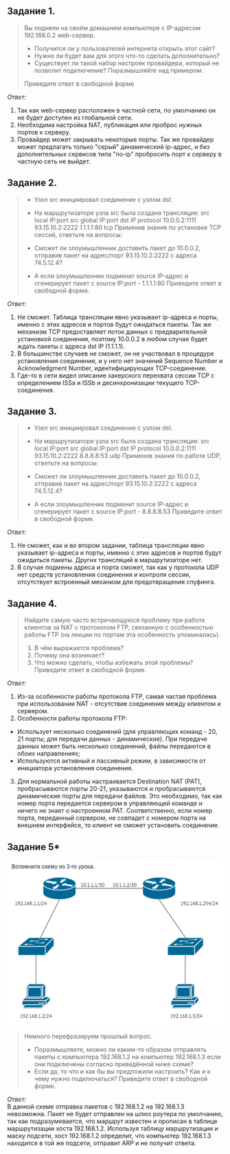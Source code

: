 ## Задание 1.
> Вы подняли на своём домашнем компьютере с IP-адресом 192.168.0.2 web-сервер.
> 
> - Получится ли у пользователей интернета открыть этот сайт?
> - Нужно ли будет вам для этого что-то сделать дополнительно?
> - Существует ли такой набор настроек провайдера, который не позволит подключение?
> Поразмышляйте над примером.
> 
> Приведите ответ в свободной форме

*Ответ:*  
1. Так как web-сервер расположен в частной сети, по умолчанию он не будет доступен из глобальной сети. 
2. Необходима настройка NAT, публикация или проброс нужных портов к серверу.
3. Провайдер может закрывать некоторые порты. Так же провайдер может предлагать только "серый" динамический ip-адрес, и без дополнительных сервисов типа "no-ip" пробросить порт к серверу в частную сеть не выйдет.

## Задание 2.
> - Узел src инициировал соединение с узлом dst.
> - На маршрутизаторе узла src была создана трансляция:
> src local IP:port	  src global IP:port	    dst IP	    protocol
> 10.0.0.2:1111	      93.15.10.2:2222	    1.1.1.1:80	tcp
> Применив знания по установке TCP сессий, ответьте на вопросы:
> 
> - Сможет ли злоумышленник доставить пакет до 10.0.0.2, отправив пакет на адрес/порт 93.15.10.2:2222 с адреса 74.5.12.4?
> - А если злоумышленник подменит source IP-адрес и сгенерирует пакет с source IP:port - 1.1.1.1:80
> Приведите ответ в свободной форме.

*Ответ:*  
1. Не сможет. Таблица трансляции явно указывает ip-адреса и порты, именно с этих адресов и портов будут ожидаться пакеты. Так же механизм TCP предоставляет поток данных с предварительной установкой соединения, поэтому 10.0.0.2 в любом случае будет ждать пакеты с адреса dst IP (1.1.1.1).
2. В большинстве случаев не сможет, он не участвовал в процедуре установления соединения, и у него нет значений Sequence Number и Acknowledgment Number, идентифицирующих TCP-соединение.
3. Где-то в сети видел описание хакерского перехвата сессии TCP с определением ISSa и ISSb и десинхронизации текущего TCP-соединения.

## Задание 3.
> - Узел src инициировал соединение с узлом dst.
> - На маршрутизаторе узла src была создана трансляция:
> src local IP:port	src global IP:port	dst IP	protocol
> 10.0.0.2:1111	93.15.10.2:2222	8.8.8.8:53	udp
> Применив знания по работе UDP, ответьте на вопросы:
> 
> - Сможет ли злоумышленник доставить пакет до 10.0.0.2, отправив пакет на адрес/порт 93.15.10.2:2222 с адреса 74.5.12.4?
> - А если злоумышленник подменит source IP-адрес и сгенерирует пакет с source IP:port - 8.8.8.8:53
> Приведите ответ в свободной форме.

*Ответ:*  
1. Не сможет, как и во втором задании, таблица трансляции явно указывает ip-адреса и порты, именно с этих адресов и портов будут ожидаться пакеты. Других трансляций в маршрутизаторе нет.
2. В случае подмены адреса и порта сможет, так как у протокола UDP нет средств установления соединения и контроля сессии, отсутствует встроенный механизм для предотвращения спуфинга.

## Задание 4.
> Найдите самую часто встречающуюся проблему при работе клиентов за NAT с протоколом FTP, связанную с особенностью работы FTP (на лекции по портам эта особенность упоминалась).
> 1. В чём выражается проблема?
> 2. Почему она возникает?
> 3. Что можно сделать, чтобы избежать этой проблемы?  
> Приведите ответ в свободной форме.

*Ответ:*  
1. Из-за особенности работы протокола FTP, самая частая проблема при использовании NAT - отсутствие соединения между клиентом и сервером.
2. Особенности работы протокола FTP:
- Использует несколько соединений (для управляющих команд - 20, 21 порты; для передачи данных - динамические). При передаче данных может быть несколько соединений, файлы передаются в обоих направлениях;
- Используются активный и пассивный режим, в зависимости от инициатора установления соединения.
3. Для нормальной работы настраивается Destination NAT (PAT), пробрасываются порты 20-21, указываются и пробрасываются динамические порты для передачи файлов. Это необходимо, так как номер порта передается сервером в управляющей команде и ничего не знает о настроенном PAT. Соответственно, если номер порта, переданный сервером, не совпадет с номером порта на внешнем интерфейсе, то клиент не сможет установить соединение.

## Задание 5*
![](_attachments/04.05-06-5-1.png)
> Немного перефразируем прошлый вопрос.
> - Поразмышляете, можно ли каким-то образом отправлять пакеты с компьютера 192.168.1.2 на компьютер 192.168.1.3 если они подключены согласно приведённой ниже схеме?
> - Если да, то что и как бы вы предложили настроить? Как и к чему нужно подключаться?
> Приведите ответ в свободной форме.

*Ответ:*  
В данной схеме отправка пакетов с 192.168.1.2 на 192.168.1.3 невозможна. Пакет не будет отправлен на шлюз роутера по умолчанию, так как подразумевается, что маршрут известен и прописан в таблице маршрутизации хоста 192.168.1.2. Используя таблицу маршрутизации и маску подсети, хост 192.168.1.2 определит, что компьютер 192.168.1.3 находится в той же подсети, отправит ARP и не получит ответа.